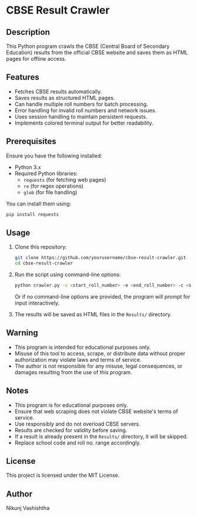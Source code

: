 # CBSE Result Crawler

## Description
This Python program crawls the CBSE (Central Board of Secondary Education) results from the official CBSE website and saves them as HTML pages for offline access.

## Features
- Fetches CBSE results automatically.
- Saves results as structured HTML pages.
- Can handle multiple roll numbers for batch processing.
- Error handling for invalid roll numbers and network issues.
- Uses session handling to maintain persistent requests.
- Implements colored terminal output for better readability.

## Prerequisites
Ensure you have the following installed:
- Python 3.x
- Required Python libraries:
  - `requests` (for fetching web pages)
  - `re` (for regex operations)
  - `glob` (for file handling)
  
You can install them using:
```sh
pip install requests
```

## Usage
1. Clone this repository:
   ```sh
   git clone https://github.com/yourusername/cbse-result-crawler.git
   cd cbse-result-crawler
   ```
2. Run the script using command-line options:
   ```sh
   python crawler.py -s <start_roll_number> -e <end_roll_number> -c <school_code> -n <center_code>
   ```
   Or if no command-line options are provided, the program will prompt for input interactively.

3. The results will be saved as HTML files in the `Results/` directory.

## Warning

- This program is intended for educational purposes only.
- Misuse of this tool to access, scrape, or distribute data without proper authorization may violate laws and terms of service.
- The author is not responsible for any misuse, legal consequences, or damages resulting from the use of this program.

## Notes
- This program is for educational purposes only.
- Ensure that web scraping does not violate CBSE website's terms of service.
- Use responsibly and do not overload CBSE servers.
- Results are checked for validity before saving.
- If a result is already present in the `Results/` directory, it will be skipped.
- Replace school code and roll no. range accordingly.

## License
This project is licensed under the MIT License.

## Author
Nikunj Vashishtha

